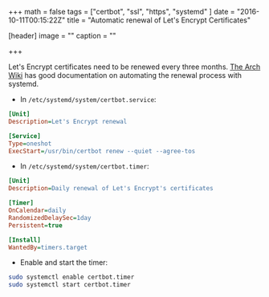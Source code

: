 +++
math = false
tags = ["certbot", "ssl", "https", "systemd"
]
date = "2016-10-11T00:15:22Z"
title = "Automatic renewal of Let's Encrypt Certificates"

[header]
image = ""
caption = ""

+++

Let's Encrypt certificates need to be renewed every three months.
[The Arch Wiki](https://wiki.archlinux.org/index.php/Let%E2%80%99s_Encrypt#Automatic_renewal) has good documentation on automating the renewal process with systemd.<!--more-->

* In `/etc/systemd/system/certbot.service`:

``` ini
[Unit]
Description=Let's Encrypt renewal

[Service]
Type=oneshot
ExecStart=/usr/bin/certbot renew --quiet --agree-tos
```

* In `/etc/systemd/system/certbot.timer`:

``` ini
[Unit]
Description=Daily renewal of Let's Encrypt's certificates

[Timer]
OnCalendar=daily
RandomizedDelaySec=1day
Persistent=true

[Install]
WantedBy=timers.target
```

* Enable and start the timer:

``` bash
sudo systemctl enable certbot.timer
sudo systemctl start certbot.timer
```
